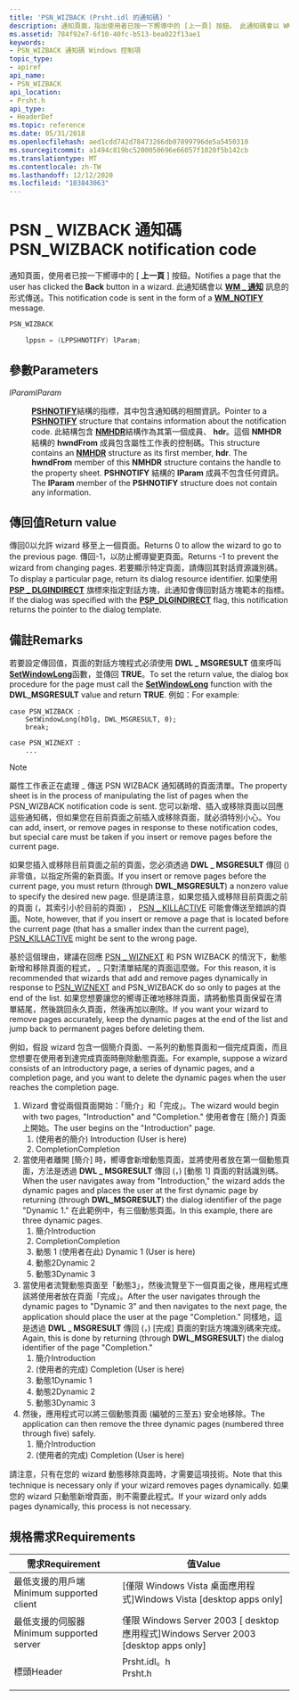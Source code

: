 ```yaml
---
title: 'PSN_WIZBACK (Prsht.idl 的通知碼) '
description: 通知頁面，指出使用者已按一下嚮導中的 [上一頁] 按鈕。 此通知碼會以 WM 通知訊息的形式傳送 \_ 。
ms.assetid: 784f92e7-6f10-40fc-b513-bea022f13ae1
keywords:
- PSN_WIZBACK 通知碼 Windows 控制項
topic_type:
- apiref
api_name:
- PSN_WIZBACK
api_location:
- Prsht.h
api_type:
- HeaderDef
ms.topic: reference
ms.date: 05/31/2018
ms.openlocfilehash: aed1cdd742d78473266db07899796de5a5450310
ms.sourcegitcommit: a1494c819bc5200050696e66057f1020f5b142cb
ms.translationtype: MT
ms.contentlocale: zh-TW
ms.lasthandoff: 12/12/2020
ms.locfileid: "103843063"
---
```

# <a name="psn_wizback-notification-code"></a><span data-ttu-id="6efe7-105">PSN \_ WIZBACK 通知碼</span><span class="sxs-lookup"><span data-stu-id="6efe7-105">PSN\_WIZBACK notification code</span></span>

<span data-ttu-id="6efe7-106">通知頁面，使用者已按一下嚮導中的 [ **上一頁** ] 按鈕。</span><span class="sxs-lookup"><span data-stu-id="6efe7-106">Notifies a page that the user has clicked the **Back** button in a wizard.</span></span> <span data-ttu-id="6efe7-107">此通知碼會以 [**WM \_ 通知**](wm-notify.md) 訊息的形式傳送。</span><span class="sxs-lookup"><span data-stu-id="6efe7-107">This notification code is sent in the form of a [**WM\_NOTIFY**](wm-notify.md) message.</span></span>


```C++
PSN_WIZBACK 

    lppsn = (LPPSHNOTIFY) lParam; 
```



## <a name="parameters"></a><span data-ttu-id="6efe7-108">參數</span><span class="sxs-lookup"><span data-stu-id="6efe7-108">Parameters</span></span>

<dl> <dt>

<span data-ttu-id="6efe7-109">*lParam*</span><span class="sxs-lookup"><span data-stu-id="6efe7-109">*lParam*</span></span> 
</dt> <dd>

<span data-ttu-id="6efe7-110">[**PSHNOTIFY**](/windows/desktop/api/Prsht/ns-prsht-pshnotify)結構的指標，其中包含通知碼的相關資訊。</span><span class="sxs-lookup"><span data-stu-id="6efe7-110">Pointer to a [**PSHNOTIFY**](/windows/desktop/api/Prsht/ns-prsht-pshnotify) structure that contains information about the notification code.</span></span> <span data-ttu-id="6efe7-111">此結構包含 [**NMHDR**](/windows/desktop/api/richedit/ns-richedit-nmhdr)結構作為其第一個成員、 **hdr**。這個 **NMHDR** 結構的 **hwndFrom** 成員包含屬性工作表的控制碼。</span><span class="sxs-lookup"><span data-stu-id="6efe7-111">This structure contains an [**NMHDR**](/windows/desktop/api/richedit/ns-richedit-nmhdr) structure as its first member, **hdr**. The **hwndFrom** member of this **NMHDR** structure contains the handle to the property sheet.</span></span> <span data-ttu-id="6efe7-112">**PSHNOTIFY** 結構的 **lParam** 成員不包含任何資訊。</span><span class="sxs-lookup"><span data-stu-id="6efe7-112">The **lParam** member of the **PSHNOTIFY** structure does not contain any information.</span></span>

</dd> </dl>

## <a name="return-value"></a><span data-ttu-id="6efe7-113">傳回值</span><span class="sxs-lookup"><span data-stu-id="6efe7-113">Return value</span></span>

<span data-ttu-id="6efe7-114">傳回0以允許 wizard 移至上一個頁面。</span><span class="sxs-lookup"><span data-stu-id="6efe7-114">Returns 0 to allow the wizard to go to the previous page.</span></span> <span data-ttu-id="6efe7-115">傳回-1，以防止嚮導變更頁面。</span><span class="sxs-lookup"><span data-stu-id="6efe7-115">Returns -1 to prevent the wizard from changing pages.</span></span> <span data-ttu-id="6efe7-116">若要顯示特定頁面，請傳回其對話資源識別碼。</span><span class="sxs-lookup"><span data-stu-id="6efe7-116">To display a particular page, return its dialog resource identifier.</span></span> <span data-ttu-id="6efe7-117">如果使用 [**PSP \_ DLGINDIRECT**](/windows/desktop/api/Prsht/ns-prsht-propsheetpagea_v2) 旗標來指定對話方塊，此通知會傳回對話方塊範本的指標。</span><span class="sxs-lookup"><span data-stu-id="6efe7-117">If the dialog was specified with the [**PSP\_DLGINDIRECT**](/windows/desktop/api/Prsht/ns-prsht-propsheetpagea_v2) flag, this notification returns the pointer to the dialog template.</span></span>

## <a name="remarks"></a><span data-ttu-id="6efe7-118">備註</span><span class="sxs-lookup"><span data-stu-id="6efe7-118">Remarks</span></span>

<span data-ttu-id="6efe7-119">若要設定傳回值，頁面的對話方塊程式必須使用 **DWL \_ MSGRESULT** 值來呼叫 [**SetWindowLong**](/windows/desktop/api/winuser/nf-winuser-setwindowlonga)函數，並傳回 **TRUE**。</span><span class="sxs-lookup"><span data-stu-id="6efe7-119">To set the return value, the dialog box procedure for the page must call the [**SetWindowLong**](/windows/desktop/api/winuser/nf-winuser-setwindowlonga) function with the **DWL\_MSGRESULT** value and return **TRUE**.</span></span> <span data-ttu-id="6efe7-120">例如：</span><span class="sxs-lookup"><span data-stu-id="6efe7-120">For example:</span></span>

``` syntax
case PSN_WIZBACK :
    SetWindowLong(hDlg, DWL_MSGRESULT, 0);
    break;

case PSN_WIZNEXT :
    ...
```

> [!Note]  
> <span data-ttu-id="6efe7-121">屬性工作表正在處理 \_ 傳送 PSN WIZBACK 通知碼時的頁面清單。</span><span class="sxs-lookup"><span data-stu-id="6efe7-121">The property sheet is in the process of manipulating the list of pages when the PSN\_WIZBACK notification code is sent.</span></span> <span data-ttu-id="6efe7-122">您可以新增、插入或移除頁面以回應這些通知碼，但如果您在目前頁面之前插入或移除頁面，就必須特別小心。</span><span class="sxs-lookup"><span data-stu-id="6efe7-122">You can add, insert, or remove pages in response to these notification codes, but special care must be taken if you insert or remove pages before the current page.</span></span>

 

<span data-ttu-id="6efe7-123">如果您插入或移除目前頁面之前的頁面，您必須透過 **DWL \_ MSGRESULT** 傳回 () 非零值，以指定所需的新頁面。</span><span class="sxs-lookup"><span data-stu-id="6efe7-123">If you insert or remove pages before the current page, you must return (through **DWL\_MSGRESULT**) a nonzero value to specify the desired new page.</span></span> <span data-ttu-id="6efe7-124">但是請注意，如果您插入或移除目前頁面之前的頁面 (，其索引小於目前的頁面) ， [PSN \_ KILLACTIVE](psn-killactive.md) 可能會傳送至錯誤的頁面。</span><span class="sxs-lookup"><span data-stu-id="6efe7-124">Note, however, that if you insert or remove a page that is located before the current page (that has a smaller index than the current page), [PSN\_KILLACTIVE](psn-killactive.md) might be sent to the wrong page.</span></span>

<span data-ttu-id="6efe7-125">基於這個理由，建議在回應 [PSN \_ WIZNEXT](psn-wiznext.md) 和 PSN WIZBACK 的情況下，動態新增和移除頁面的程式， \_ 只對清單結尾的頁面這麼做。</span><span class="sxs-lookup"><span data-stu-id="6efe7-125">For this reason, it is recommended that wizards that add and remove pages dynamically in response to [PSN\_WIZNEXT](psn-wiznext.md) and PSN\_WIZBACK do so only to pages at the end of the list.</span></span> <span data-ttu-id="6efe7-126">如果您想要讓您的嚮導正確地移除頁面，請將動態頁面保留在清單結尾，然後跳回永久頁面，然後再加以刪除。</span><span class="sxs-lookup"><span data-stu-id="6efe7-126">If you want your wizard to remove pages accurately, keep the dynamic pages at the end of the list and jump back to permanent pages before deleting them.</span></span>

<span data-ttu-id="6efe7-127">例如，假設 wizard 包含一個簡介頁面、一系列的動態頁面和一個完成頁面，而且您想要在使用者到達完成頁面時刪除動態頁面。</span><span class="sxs-lookup"><span data-stu-id="6efe7-127">For example, suppose a wizard consists of an introductory page, a series of dynamic pages, and a completion page, and you want to delete the dynamic pages when the user reaches the completion page.</span></span>

1.  <span data-ttu-id="6efe7-128">Wizard 會從兩個頁面開始：「簡介」和「完成」。</span><span class="sxs-lookup"><span data-stu-id="6efe7-128">The wizard would begin with two pages, "Introduction" and "Completion."</span></span> <span data-ttu-id="6efe7-129">使用者會在 [簡介] 頁面上開始。</span><span class="sxs-lookup"><span data-stu-id="6efe7-129">The user begins on the "Introduction" page.</span></span>
    1.  <span data-ttu-id="6efe7-130"> (使用者的簡介) </span><span class="sxs-lookup"><span data-stu-id="6efe7-130">Introduction (User is here)</span></span>
    2.  <span data-ttu-id="6efe7-131">Completion</span><span class="sxs-lookup"><span data-stu-id="6efe7-131">Completion</span></span>
2.  <span data-ttu-id="6efe7-132">當使用者離開 [簡介] 時，嚮導會新增動態頁面，並將使用者放在第一個動態頁面，方法是透過 **DWL \_ MSGRESULT** 傳回 (，) [動態 1] 頁面的對話識別碼。</span><span class="sxs-lookup"><span data-stu-id="6efe7-132">When the user navigates away from "Introduction," the wizard adds the dynamic pages and places the user at the first dynamic page by returning (through **DWL\_MSGRESULT**) the dialog identifier of the page "Dynamic 1."</span></span> <span data-ttu-id="6efe7-133">在此範例中，有三個動態頁面。</span><span class="sxs-lookup"><span data-stu-id="6efe7-133">In this example, there are three dynamic pages.</span></span>
    1.  <span data-ttu-id="6efe7-134">簡介</span><span class="sxs-lookup"><span data-stu-id="6efe7-134">Introduction</span></span>
    2.  <span data-ttu-id="6efe7-135">Completion</span><span class="sxs-lookup"><span data-stu-id="6efe7-135">Completion</span></span>
    3.  <span data-ttu-id="6efe7-136">動態 1 (使用者在此) </span><span class="sxs-lookup"><span data-stu-id="6efe7-136">Dynamic 1 (User is here)</span></span>
    4.  <span data-ttu-id="6efe7-137">動態2</span><span class="sxs-lookup"><span data-stu-id="6efe7-137">Dynamic 2</span></span>
    5.  <span data-ttu-id="6efe7-138">動態3</span><span class="sxs-lookup"><span data-stu-id="6efe7-138">Dynamic 3</span></span>
3.  <span data-ttu-id="6efe7-139">當使用者流覽動態頁面至「動態3」，然後流覽至下一個頁面之後，應用程式應該將使用者放在頁面「完成」。</span><span class="sxs-lookup"><span data-stu-id="6efe7-139">After the user navigates through the dynamic pages to "Dynamic 3" and then navigates to the next page, the application should place the user at the page "Completion."</span></span> <span data-ttu-id="6efe7-140">同樣地，這是透過 **DWL \_ MSGRESULT** 傳回 (，) [完成] 頁面的對話方塊識別碼來完成。</span><span class="sxs-lookup"><span data-stu-id="6efe7-140">Again, this is done by returning (through **DWL\_MSGRESULT**) the dialog identifier of the page "Completion."</span></span>
    1.  <span data-ttu-id="6efe7-141">簡介</span><span class="sxs-lookup"><span data-stu-id="6efe7-141">Introduction</span></span>
    2.  <span data-ttu-id="6efe7-142"> (使用者的完成) </span><span class="sxs-lookup"><span data-stu-id="6efe7-142">Completion (User is here)</span></span>
    3.  <span data-ttu-id="6efe7-143">動態1</span><span class="sxs-lookup"><span data-stu-id="6efe7-143">Dynamic 1</span></span>
    4.  <span data-ttu-id="6efe7-144">動態2</span><span class="sxs-lookup"><span data-stu-id="6efe7-144">Dynamic 2</span></span>
    5.  <span data-ttu-id="6efe7-145">動態3</span><span class="sxs-lookup"><span data-stu-id="6efe7-145">Dynamic 3</span></span>
4.  <span data-ttu-id="6efe7-146">然後，應用程式可以將三個動態頁面 (編號的三至五) 安全地移除。</span><span class="sxs-lookup"><span data-stu-id="6efe7-146">The application can then remove the three dynamic pages (numbered three through five) safely.</span></span>
    1.  <span data-ttu-id="6efe7-147">簡介</span><span class="sxs-lookup"><span data-stu-id="6efe7-147">Introduction</span></span>
    2.  <span data-ttu-id="6efe7-148"> (使用者的完成) </span><span class="sxs-lookup"><span data-stu-id="6efe7-148">Completion (User is here)</span></span>

<span data-ttu-id="6efe7-149">請注意，只有在您的 wizard 動態移除頁面時，才需要這項技術。</span><span class="sxs-lookup"><span data-stu-id="6efe7-149">Note that this technique is necessary only if your wizard removes pages dynamically.</span></span> <span data-ttu-id="6efe7-150">如果您的 wizard 只動態新增頁面，則不需要此程式。</span><span class="sxs-lookup"><span data-stu-id="6efe7-150">If your wizard only adds pages dynamically, this process is not necessary.</span></span>

## <a name="requirements"></a><span data-ttu-id="6efe7-151">規格需求</span><span class="sxs-lookup"><span data-stu-id="6efe7-151">Requirements</span></span>



| <span data-ttu-id="6efe7-152">需求</span><span class="sxs-lookup"><span data-stu-id="6efe7-152">Requirement</span></span> | <span data-ttu-id="6efe7-153">值</span><span class="sxs-lookup"><span data-stu-id="6efe7-153">Value</span></span> |
|-------------------------------------|------------------------------------------------------------------------------------|
| <span data-ttu-id="6efe7-154">最低支援的用戶端</span><span class="sxs-lookup"><span data-stu-id="6efe7-154">Minimum supported client</span></span><br/> | <span data-ttu-id="6efe7-155">\[僅限 Windows Vista 桌面應用程式\]</span><span class="sxs-lookup"><span data-stu-id="6efe7-155">Windows Vista \[desktop apps only\]</span></span><br/>                                     |
| <span data-ttu-id="6efe7-156">最低支援的伺服器</span><span class="sxs-lookup"><span data-stu-id="6efe7-156">Minimum supported server</span></span><br/> | <span data-ttu-id="6efe7-157">僅限 Windows Server 2003 \[ desktop 應用程式\]</span><span class="sxs-lookup"><span data-stu-id="6efe7-157">Windows Server 2003 \[desktop apps only\]</span></span><br/>                               |
| <span data-ttu-id="6efe7-158">標頭</span><span class="sxs-lookup"><span data-stu-id="6efe7-158">Header</span></span><br/>                   | <dl> <span data-ttu-id="6efe7-159"><dt>Prsht.idl。h</dt></span><span class="sxs-lookup"><span data-stu-id="6efe7-159"><dt>Prsht.h</dt></span></span> </dl> |



 

